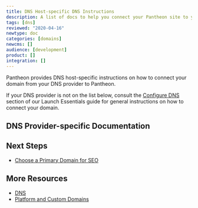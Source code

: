 ```yaml
---
title: DNS Host-specific DNS Instructions
description: A list of docs to help you connect your Pantheon site to your domain
tags: [dns]
reviewed: "2020-04-16"
newtype: doc
categories: [domains]
newcms: []
audience: [development]
product: []
integration: []
---
```


Pantheon provides DNS host-specific instructions on how to connect your domain from your DNS provider to Pantheon.

If your DNS provider is not on the list below, consult the [Configure DNS](/guides/launch/configure-dns) section of our Launch Essentials guide for general instructions on how to connect your domain.

## DNS Provider-specific Documentation

<DNSProviderDocs />

## Next Steps

- [Choose a Primary Domain for SEO](/guides/launch/redirects)

## More Resources

- [DNS](/guides/domains/dns)
- [Platform and Custom Domains](/guides/domains)
